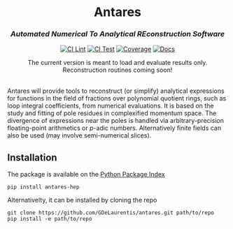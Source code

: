 # <div align="center">Antares</div>
### <div align="center"><em>Automated Numerical To Analytical REconstruction Software</em></div>

<div align="center">

[![CI Lint](https://github.com/GDeLaurentis/antares-dev/actions/workflows/ci_lint.yml/badge.svg)](https://github.com/GDeLaurentis/antares-dev/actions/workflows/ci_lint.yml)
[![CI Test](https://github.com/GDeLaurentis/antares-dev/actions/workflows/ci_test.yml/badge.svg)](https://github.com/GDeLaurentis/antares-dev/actions/workflows/ci_test.yml)
[![Coverage](https://img.shields.io/badge/Coverage-37%25-red?labelColor=2a2f35)](https://github.com/GDeLaurentis/antares-dev/actions)
[![Docs](https://github.com/GDeLaurentis/antares-dev/actions/workflows/cd_docs.yml/badge.svg?label=Docs)](https://gdelaurentis.github.io/antares-dev/)

</div>

<div align="center">
The current version is meant to load and evaluate results only.<br>
Reconstruction routines coming soon!
</div>

<br>

Antares will provide tools to reconstruct (or simplify) analytical expressions for functions in the field of fractions over polynomial quotient rings, such as loop integral coefficients, from numerical evaluations. It is based on the study and fitting of pole residues in complexified momentum space. The divergence of expressions near the poles is handled via arbitrary-precision floating-point arithmetics or $p$-adic numbers. Alternatively finite fields can also be used (may involve semi-numerical slices).

## Installation
The package is available on the [Python Package Index](https://pypi.org/project/antares/)
```console
pip install antares-hep
```
Alternativelty, it can be installed by cloning the repo
```console
git clone https://github.com/GDeLaurentis/antares.git path/to/repo
pip install -e path/to/repo
```
